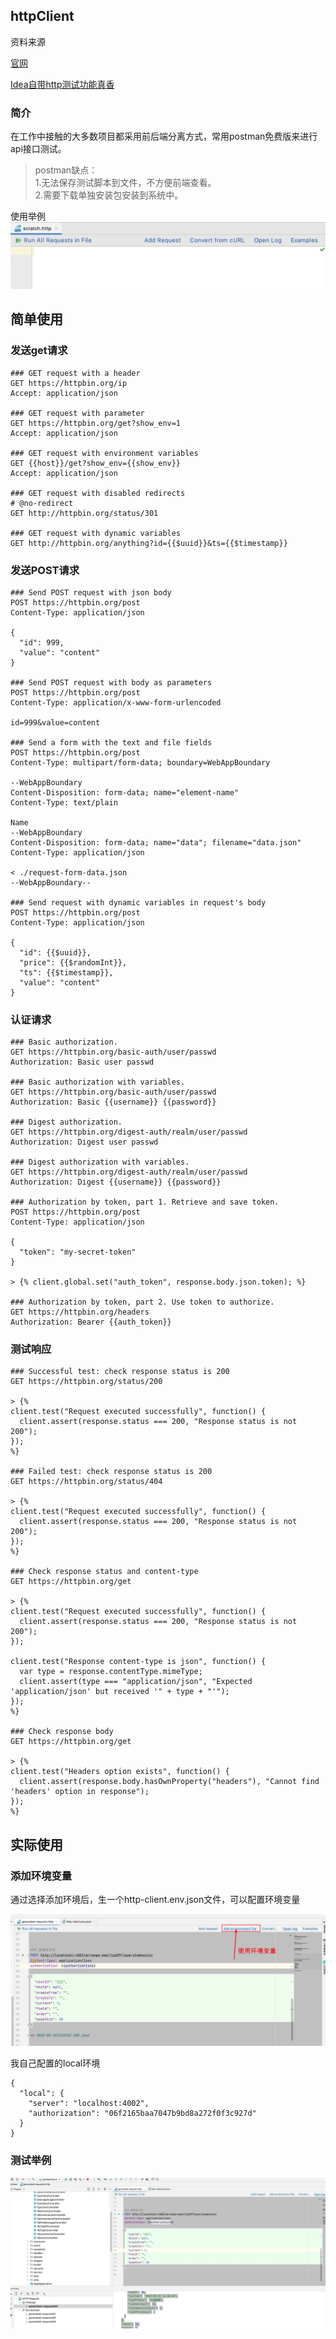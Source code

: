 ## httpClient

资料来源

[官网](https://www.jetbrains.com/help/idea/http-client-in-product-code-editor.html)

[Idea自带http测试功能真香](https://blog.csdn.net/heshuncheng/article/details/107709913)

### 简介

在工作中接触的大多数项目都采用前后端分离方式，常用postman免费版来进行api接口测试。

> postman缺点：<br/>
> 1.无法保存测试脚本到文件，不方便前端查看。<br/>
> 2.需要下载单独安装包安装到系统中。<br/>

使用举例
![httpClinent](file/httpClinent.gif)



## 简单使用

### 发送get请求

~~~~
### GET request with a header
GET https://httpbin.org/ip
Accept: application/json

### GET request with parameter
GET https://httpbin.org/get?show_env=1
Accept: application/json

### GET request with environment variables
GET {{host}}/get?show_env={{show_env}}
Accept: application/json

### GET request with disabled redirects
# @no-redirect
GET http://httpbin.org/status/301

### GET request with dynamic variables
GET http://httpbin.org/anything?id={{$uuid}}&ts={{$timestamp}}
~~~~

### 发送POST请求

````
### Send POST request with json body
POST https://httpbin.org/post
Content-Type: application/json

{
  "id": 999,
  "value": "content"
}

### Send POST request with body as parameters
POST https://httpbin.org/post
Content-Type: application/x-www-form-urlencoded

id=999&value=content

### Send a form with the text and file fields
POST https://httpbin.org/post
Content-Type: multipart/form-data; boundary=WebAppBoundary

--WebAppBoundary
Content-Disposition: form-data; name="element-name"
Content-Type: text/plain

Name
--WebAppBoundary
Content-Disposition: form-data; name="data"; filename="data.json"
Content-Type: application/json

< ./request-form-data.json
--WebAppBoundary--

### Send request with dynamic variables in request's body
POST https://httpbin.org/post
Content-Type: application/json

{
  "id": {{$uuid}},
  "price": {{$randomInt}},
  "ts": {{$timestamp}},
  "value": "content"
}

````

### 认证请求

~~~~
### Basic authorization.
GET https://httpbin.org/basic-auth/user/passwd
Authorization: Basic user passwd

### Basic authorization with variables.
GET https://httpbin.org/basic-auth/user/passwd
Authorization: Basic {{username}} {{password}}

### Digest authorization.
GET https://httpbin.org/digest-auth/realm/user/passwd
Authorization: Digest user passwd

### Digest authorization with variables.
GET https://httpbin.org/digest-auth/realm/user/passwd
Authorization: Digest {{username}} {{password}}

### Authorization by token, part 1. Retrieve and save token.
POST https://httpbin.org/post
Content-Type: application/json

{
  "token": "my-secret-token"
}

> {% client.global.set("auth_token", response.body.json.token); %}

### Authorization by token, part 2. Use token to authorize.
GET https://httpbin.org/headers
Authorization: Bearer {{auth_token}}

~~~~

### 测试响应

```
### Successful test: check response status is 200
GET https://httpbin.org/status/200

> {%
client.test("Request executed successfully", function() {
  client.assert(response.status === 200, "Response status is not 200");
});
%}

### Failed test: check response status is 200
GET https://httpbin.org/status/404

> {%
client.test("Request executed successfully", function() {
  client.assert(response.status === 200, "Response status is not 200");
});
%}

### Check response status and content-type
GET https://httpbin.org/get

> {%
client.test("Request executed successfully", function() {
  client.assert(response.status === 200, "Response status is not 200");
});

client.test("Response content-type is json", function() {
  var type = response.contentType.mimeType;
  client.assert(type === "application/json", "Expected 'application/json' but received '" + type + "'");
});
%}

### Check response body
GET https://httpbin.org/get

> {%
client.test("Headers option exists", function() {
  client.assert(response.body.hasOwnProperty("headers"), "Cannot find 'headers' option in response");
});
%}
```

## 实际使用

### 添加环境变量

通过选择添加环境后，生一个http-client.env.json文件，可以配置环境变量

![Snipaste_2022-03-16_13-33-39](file/Snipaste_2022-03-16_13-33-39.png)

我自己配置的local环境

```
{
  "local": {
    "server": "localhost:4002",
    "authorization": "06f2165baa7047b9bd8a272f0f3c927d"
  }
}
```

### 测试举例

![Mar-16-2022_13-32-21](file/Mar-16-2022_13-32-21.gif)